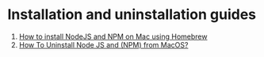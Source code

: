 # Installation and uninstallation guides

1. [How to install NodeJS and NPM on Mac using Homebrew](https://www.dyclassroom.com/howto-mac/how-to-install-nodejs-and-npm-on-mac-using-homebrew)
1. [How To Uninstall Node JS and (NPM) from MacOS?](https://www.positronx.io/how-to-uninstall-node-js-and-npm-from-macos/)
